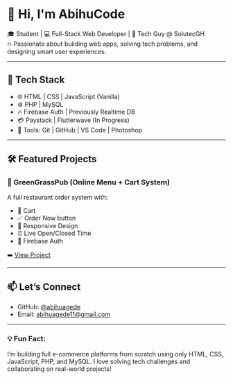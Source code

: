 # 👋 Hi, I'm AbihuCode

🎓 Student | 💻 Full-Stack Web Developer | 🔧 Tech Guy @ SolutecGH  
🔥 Passionate about building web apps, solving tech problems, and designing smart user experiences.

---

## 🧰 Tech Stack
- 🌐 HTML | CSS | JavaScript (Vanilla)
- ⚙️ PHP | MySQL
- 🔥 Firebase Auth | Previously Realtime DB
- 💳 Paystack | Flutterwave (In Progress)
- 🧠 Tools: Git | GitHub | VS Code | Photoshop

---

## 🛠 Featured Projects

### 🍴 GreenGrassPub (Online Menu + Cart System)
A full restaurant order system with:
- 🛒 Cart
- ✅ Order Now button
- 📱 Responsive Design
- ⏰ Live Open/Closed Time
- 🔐 Firebase Auth

➡️ [View Project](https://github.com/abihuagede/greengrasspub)

---

## 📫 Let’s Connect
- GitHub: [@abihuagede](https://github.com/abihuagede)
- Email: abihuagede11@gmail.com

---

### 💡 Fun Fact:
I’m building full e-commerce platforms from scratch using only HTML, CSS, JavaScript, PHP, and MySQL. I love solving tech challenges and collaborating on real-world projects!
